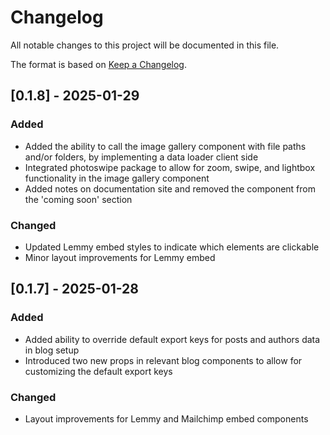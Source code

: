 # Changelog

All notable changes to this project will be documented in this file.

The format is based on [Keep a Changelog](https://keepachangelog.com/).

## [0.1.8] - 2025-01-29

### Added

- Added the ability to call the image gallery component with file paths and/or folders, by implementing a data loader client side
- Integrated photoswipe package to allow for zoom, swipe, and lightbox functionality in the image gallery component
- Added notes on documentation site and removed the component from the 'coming soon' section

### Changed

- Updated Lemmy embed styles to indicate which elements are clickable
- Minor layout improvements for Lemmy embed



## [0.1.7] - 2025-01-28

### Added
- Added ability to override default export keys for posts and authors data in blog setup
- Introduced two new props in relevant blog components to allow for customizing the default export keys

### Changed
- Layout improvements for Lemmy and Mailchimp embed components